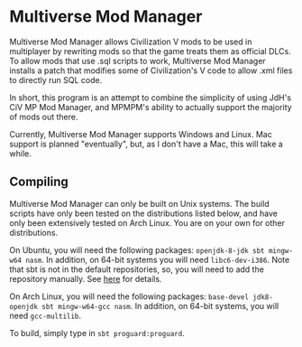 Multiverse Mod Manager
======================

Multiverse Mod Manager allows Civilization V mods to be used in multiplayer by rewriting mods so that the game
treats them as official DLCs. To allow mods that use .sql scripts to work, Multiverse Mod Manager installs a patch
that modifies some of Civilization's V code to allow .xml files to directly run SQL code.

In short, this program is an attempt to combine the simplicity of using JdH's CiV MP Mod Manager, and MPMPM's ability
to actually support the majority of mods out there.

Currently, Multiverse Mod Manager supports Windows and Linux. Mac support is planned "eventually", but, as I don't
have a Mac, this will take a while. 

Compiling
---------

Multiverse Mod Manager can only be built on Unix systems. The build scripts have only been tested on the distributions
listed below, and have only been extensively tested on Arch Linux. You are on your own for other distributions.

On Ubuntu, you will need the following packages: `openjdk-8-jdk sbt mingw-w64 nasm`. In addition, on 64-bit systems you
will need `libc6-dev-i386`. Note that sbt is not in the default repositories, so, you will need to add the repository
manually. See [here](http://www.scala-sbt.org/0.13/tutorial/Installing-sbt-on-Linux.html) for details.

On Arch Linux, you will need the following packages: `base-devel jdk8-openjdk sbt mingw-w64-gcc nasm`. In addition, on
64-bit systems, you will need `gcc-multilib`.

To build, simply type in `sbt proguard:proguard`.
